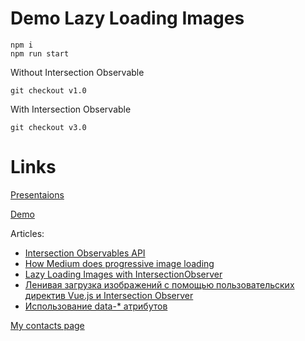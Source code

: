# Demo Lazy Loading Images

```
npm i
npm run start
```

Without Intersection Observable
```
git checkout v1.0
```

With Intersection Observable
```
git checkout v3.0
```
# Links
[Presentaions](https://www.canva.com/design/DADLfOU1aBU/tsl0VBquDj7tc5e8Mg9gOQ/view?presentation)

[Demo](https://goodwilldarina.github.io/lazy-loading-image/build/)

Articles:
* [Intersection Observables API](https://developer.mozilla.org/en-US/docs/Web/API/IntersectionObserver/IntersectionObserver)
* [How Medium does progressive image loading](https://jmperezperez.com/medium-image-progressive-loading-placeholder/)
* [Lazy Loading Images with IntersectionObserver](https://medium.com/walmartlabs/lazy-loading-images-intersectionobserver-8c5bff730920)
* [Ленивая загрузка изображений с помощью пользовательских директив Vue.js и Intersection Observer](https://medium.com/@offsky/%D0%BB%D0%B5%D0%BD%D0%B8%D0%B2%D0%B0%D1%8F-%D0%B7%D0%B0%D0%B3%D1%80%D1%83%D0%B7%D0%BA%D0%B0-%D0%B8%D0%B7%D0%BE%D0%B1%D1%80%D0%B0%D0%B6%D0%B5%D0%BD%D0%B8%D0%B9-%D1%81-%D0%BF%D0%BE%D0%BC%D0%BE%D1%89%D1%8C%D1%8E-%D0%BF%D0%BE%D0%BB%D1%8C%D0%B7%D0%BE%D0%B2%D0%B0%D1%82%D0%B5%D0%BB%D1%8C%D1%81%D0%BA%D0%B8%D1%85-%D0%B4%D0%B8%D1%80%D0%B5%D0%BA%D1%82%D0%B8%D0%B2-vue-js-%D0%B8-intersection-observer-7c7e78618b62)
* [Использование data-* атрибутов](https://developer.mozilla.org/ru/docs/Web/Guide/HTML/Using_data_attributes)


[My contacts page](https://goodwilldarina.github.io/my/build/)